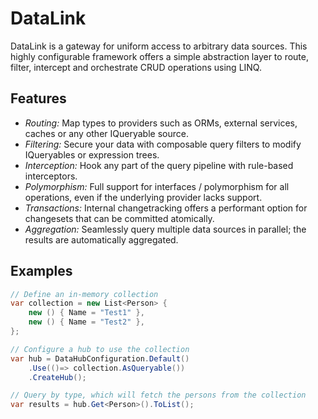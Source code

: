 # DataLink
DataLink is a gateway for uniform access to arbitrary data sources. This highly configurable framework offers a simple abstraction layer to route, filter, intercept and orchestrate CRUD operations using LINQ.

## Features
 - *Routing:* Map types to providers such as ORMs, external services, caches or any other IQueryable source.
 - *Filtering:* Secure your data with composable query filters to modify IQueryables or expression trees.
 - *Interception:* Hook any part of the query pipeline with rule-based interceptors.
 - *Polymorphism:* Full support for interfaces / polymorphism for all operations, even if the underlying provider lacks support.
 - *Transactions:* Internal changetracking offers a performant option for changesets that can be committed atomically.
 - *Aggregation:* Seamlessly query multiple data sources in parallel; the results are automatically aggregated.

## Examples
```C#
// Define an in-memory collection
var collection = new List<Person> {
    new () { Name = "Test1" },
    new () { Name = "Test2" },
};

// Configure a hub to use the collection
var hub = DataHubConfiguration.Default()
    .Use(()=> collection.AsQueryable())
    .CreateHub();

// Query by type, which will fetch the persons from the collection
var results = hub.Get<Person>().ToList();
```